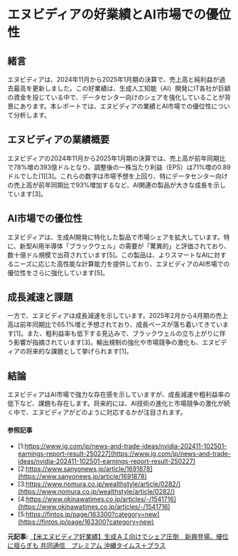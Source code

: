 # エヌビディアの好業績とAI市場での優位性

## 緒言

エヌビディアは、2024年11月から2025年1月期の決算で、売上高と純利益が過去最高を更新しました。この好業績は、生成人工知能（AI）開発にIT各社が巨額の資金を投じている中で、データセンター向けのシェアを強化していることが背景にあります。本レポートでは、エヌビディアの業績とAI市場での優位性について分析します。

## エヌビディアの業績概要

エヌビディアの2024年11月から2025年1月期の決算では、売上高が前年同期比で78%増の393億ドルとなり、調整後の一株当たり利益（EPS）は71%増の0.89ドルでした[1][3]。これらの数字は市場予想を上回り、特にデータセンター向けの売上高が前年同期比で93%増加するなど、AI関連の製品が大きな成長を示しています[3]。

## AI市場での優位性

エヌビディアは、生成AI開発に特化した製品で市場シェアを拡大しています。特に、新型AI用半導体「ブラックウェル」の需要が「驚異的」と評価されており、数十億ドル規模で出荷されています[5]。この製品は、よりスマートなAIに対するニーズに応じた高性能な計算能力を提供しており、エヌビディアのAI市場での優位性をさらに強化しています[5]。

## 成長減速と課題

一方で、エヌビディアは成長減速を示しています。2025年2月から4月期の売上高は前年同期比で65.1%増と予想されており、成長ペースが落ち着いてきています[1]。また、粗利益率も低下する見込みで、ブラックウェルの立ち上がりに伴う影響が指摘されています[3]。輸出規制の強化や市場競争の激化も、エヌビディアの将来的な課題として挙げられます[1]。

## 結論

エヌビディアはAI市場で強力な存在感を示していますが、成長減速や粗利益率の低下など、課題も存在します。将来的には、AI技術の進化と市場競争の激化が続く中で、エヌビディアがどのように対応するかが注目されます。

#### 参照記事
- [1:https://www.ig.com/jp/news-and-trade-ideas/nvidia-202411-102501-earnings-report-result-250227](https://www.ig.com/jp/news-and-trade-ideas/nvidia-202411-102501-earnings-report-result-250227)
- [2:https://www.sanyonews.jp/article/1691878](https://www.sanyonews.jp/article/1691878)
- [3:https://www.nomura.co.jp/wealthstyle/article/0282/](https://www.nomura.co.jp/wealthstyle/article/0282/)
- [4:https://www.okinawatimes.co.jp/articles/-/1541716](https://www.okinawatimes.co.jp/articles/-/1541716)
- [5:https://fintos.jp/page/163300?category=new](https://fintos.jp/page/163300?category=new)


**元記事:** [【米エヌビディア好業績】生成ＡＩ向けでシェア圧倒　新興登場、優位に揺らぎも 共同通信　プレミアム 沖縄タイムス＋プラス](https://www.okinawatimes.co.jp/articles/-/1541716)